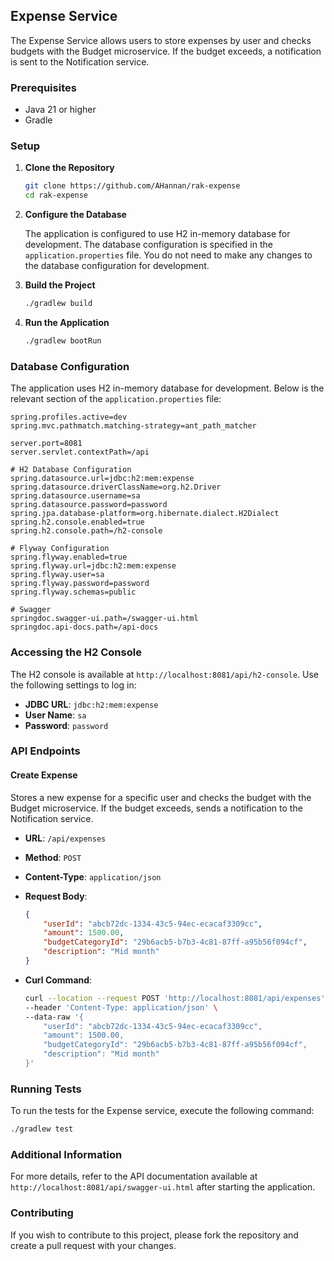 ## Expense Service

The Expense Service allows users to store expenses by user and checks budgets with the Budget microservice. If the budget exceeds, a notification is sent to the Notification service.

### Prerequisites

- Java 21 or higher
- Gradle

### Setup

1. **Clone the Repository**

   ```sh
   git clone https://github.com/AHannan/rak-expense
   cd rak-expense
   ```

2. **Configure the Database**

   The application is configured to use H2 in-memory database for development. The database configuration is specified in the `application.properties` file. You do not need to make any changes to the database configuration for development.

3. **Build the Project**

   ```sh
   ./gradlew build
   ```

4. **Run the Application**

   ```sh
   ./gradlew bootRun
   ```

### Database Configuration

The application uses H2 in-memory database for development. Below is the relevant section of the `application.properties` file:

```properties
spring.profiles.active=dev
spring.mvc.pathmatch.matching-strategy=ant_path_matcher

server.port=8081
server.servlet.contextPath=/api

# H2 Database Configuration
spring.datasource.url=jdbc:h2:mem:expense
spring.datasource.driverClassName=org.h2.Driver
spring.datasource.username=sa
spring.datasource.password=password
spring.jpa.database-platform=org.hibernate.dialect.H2Dialect
spring.h2.console.enabled=true
spring.h2.console.path=/h2-console

# Flyway Configuration
spring.flyway.enabled=true
spring.flyway.url=jdbc:h2:mem:expense
spring.flyway.user=sa
spring.flyway.password=password
spring.flyway.schemas=public

# Swagger
springdoc.swagger-ui.path=/swagger-ui.html
springdoc.api-docs.path=/api-docs
```

### Accessing the H2 Console

The H2 console is available at `http://localhost:8081/api/h2-console`. Use the following settings to log in:

- **JDBC URL**: `jdbc:h2:mem:expense`
- **User Name**: `sa`
- **Password**: `password`

### API Endpoints

#### Create Expense

Stores a new expense for a specific user and checks the budget with the Budget microservice. If the budget exceeds, sends a notification to the Notification service.

- **URL**: `/api/expenses`
- **Method**: `POST`
- **Content-Type**: `application/json`
- **Request Body**:

  ```json
  {
      "userId": "abcb72dc-1334-43c5-94ec-ecacaf3309cc",
      "amount": 1500.00,
      "budgetCategoryId": "29b6acb5-b7b3-4c81-87ff-a95b56f094cf",
      "description": "Mid month"
  }
  ```

- **Curl Command**:

  ```sh
  curl --location --request POST 'http://localhost:8081/api/expenses' \
  --header 'Content-Type: application/json' \
  --data-raw '{
      "userId": "abcb72dc-1334-43c5-94ec-ecacaf3309cc",
      "amount": 1500.00,
      "budgetCategoryId": "29b6acb5-b7b3-4c81-87ff-a95b56f094cf",
      "description": "Mid month"
  }'
  ```

### Running Tests

To run the tests for the Expense service, execute the following command:

```sh
./gradlew test
```

### Additional Information

For more details, refer to the API documentation available at `http://localhost:8081/api/swagger-ui.html` after starting the application.

### Contributing

If you wish to contribute to this project, please fork the repository and create a pull request with your changes.